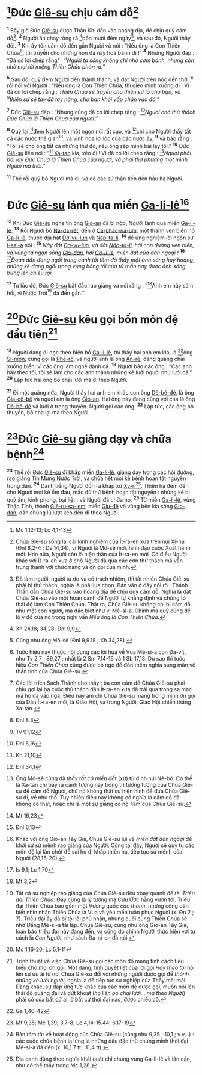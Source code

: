 # [^1@-ca33dadb-f13e-4696-9b87-0783936e0e61]Đức [Giê-su]() chịu cám dỗ[^1-ca33dadb-f13e-4696-9b87-0783936e0e61]
<sup><b>1</b></sup> Bấy giờ Đức [Giê-su]() được Thần Khí dẫn vào hoang địa, để chịu quỷ cám dỗ[^2-ca33dadb-f13e-4696-9b87-0783936e0e61]. <sup><b>2</b></sup> Người ăn chay ròng rã [^2@-ca33dadb-f13e-4696-9b87-0783936e0e61]bốn mươi đêm ngày[^3-ca33dadb-f13e-4696-9b87-0783936e0e61], và sau đó, Người thấy đói. <sup><b>3</b></sup> Khi ấy tên cám dỗ đến gần Người và nói : “Nếu ông là Con Thiên Chúa[^4-ca33dadb-f13e-4696-9b87-0783936e0e61], thì truyền cho những hòn đá này hoá bánh đi !” <sup><b>4</b></sup> Nhưng Người đáp : “Đã có lời chép rằng[^5-ca33dadb-f13e-4696-9b87-0783936e0e61] : *[^3@-ca33dadb-f13e-4696-9b87-0783936e0e61]Người ta sống không chỉ nhờ cơm bánh, nhưng còn nhờ mọi lời miệng Thiên Chúa phán ra.*”

<sup><b>5</b></sup> Sau đó, quỷ đem Người đến thành thánh, và đặt Người trên nóc đền thờ, <sup><b>6</b></sup> rồi nói với Người : “Nếu ông là Con Thiên Chúa, thì gieo mình xuống đi ! Vì đã có lời chép rằng : *Thiên Chúa sẽ truyền cho thiên sứ lo cho bạn, và [^4@-ca33dadb-f13e-4696-9b87-0783936e0e61]thiên sứ sẽ tay đỡ tay nâng, cho bạn khỏi vấp chân vào đá.*”

<sup><b>7</b></sup> Đức [Giê-su]() đáp : “Nhưng cũng đã có lời chép rằng : *[^5@-ca33dadb-f13e-4696-9b87-0783936e0e61]Ngươi chớ thử thách Đức Chúa là Thiên Chúa của ngươi.”*

<sup><b>8</b></sup> Quỷ lại [^6@-ca33dadb-f13e-4696-9b87-0783936e0e61]đem Người lên một ngọn núi rất cao, và [^7@-ca33dadb-f13e-4696-9b87-0783936e0e61]chỉ cho Người thấy tất cả các nước thế gian[^6-ca33dadb-f13e-4696-9b87-0783936e0e61], và vinh hoa lợi lộc của các nước ấy, <sup><b>9</b></sup> và bảo rằng : “Tôi sẽ cho ông tất cả những thứ đó, nếu ông sấp mình bái lạy tôi.” <sup><b>10</b></sup> Đức [Giê-su]() liền nói : “[^8@-ca33dadb-f13e-4696-9b87-0783936e0e61][Xa-tan]() kia, xéo đi ! Vì đã có lời chép rằng : *[^9@-ca33dadb-f13e-4696-9b87-0783936e0e61]Ngươi phải bái lạy Đức Chúa là Thiên Chúa của ngươi, và phải thờ phượng một mình Người mà thôi.*”

<sup><b>11</b></sup> Thế rồi quỷ bỏ Người mà đi, và có các sứ thần tiến đến hầu hạ Người.

# Đức [Giê-su]() lánh qua miền [Ga-li-lê]()[^7-ca33dadb-f13e-4696-9b87-0783936e0e61]
<sup><b>12</b></sup> Khi Đức [Giê-su]() nghe tin ông [Gio-an]() đã bị nộp, Người lánh qua miền [Ga-li-lê](). <sup><b>13</b></sup> Rồi Người bỏ [Na-da-rét](), đến ở [Ca-phác-na-um](), một thành ven biển hồ [Ga-li-lê](), thuộc địa hạt [Dơ-vu-lun]() và [Náp-ta-li](), <sup><b>14</b></sup> để ứng nghiệm lời ngôn sứ [I-sai-a]() nói : <sup><b>15</b></sup> *Này đất [Dơ-vu-lun](), và đất [Náp-ta-li](), hỡi con đường ven biển, và vùng tả ngạn sông [Gio-đan](), hỡi [Ga-li-lê](), miền đất của dân ngoại !* <sup><b>16</b></sup> *[^10@-ca33dadb-f13e-4696-9b87-0783936e0e61]Đoàn dân đang ngồi trong cảnh tối tăm đã thấy một ánh sáng huy hoàng, những kẻ đang ngồi trong vùng bóng tối của tử thần nay được ánh sáng bừng lên chiếu rọi.*

<sup><b>17</b></sup> Từ lúc đó, Đức [Giê-su]() bắt đầu rao giảng và nói rằng : “[^11@-ca33dadb-f13e-4696-9b87-0783936e0e61]Anh em hãy sám hối, vì [Nước]() Trời[^8-ca33dadb-f13e-4696-9b87-0783936e0e61] đã đến gần.”

# [^12@-ca33dadb-f13e-4696-9b87-0783936e0e61]Đức [Giê-su]() kêu gọi bốn môn đệ đầu tiên[^9-ca33dadb-f13e-4696-9b87-0783936e0e61]
<sup><b>18</b></sup> Người đang đi dọc theo biển hồ [Ga-li-lê](), thì thấy hai anh em kia, là [^13@-ca33dadb-f13e-4696-9b87-0783936e0e61]ông [Si-môn](), cũng gọi là [Phê-rô](), và người anh là ông [An-rê](), đang quăng chài xuống biển, vì các ông làm nghề đánh cá. <sup><b>19</b></sup> Người bảo các ông : “Các anh hãy theo tôi, tôi sẽ làm cho các anh thành những kẻ lưới người như lưới cá.” <sup><b>20</b></sup> Lập tức hai ông bỏ chài lưới mà đi theo Người.

<sup><b>21</b></sup> Đi một quãng nữa, Người thấy hai anh em khác con ông [Dê-bê-đê](), là ông [Gia-cô-bê]() và người em là ông [Gio-an](). Hai ông này đang cùng với cha là ông [Dê-bê-đê]() vá lưới ở trong thuyền. Người gọi các ông. <sup><b>22</b></sup> Lập tức, các ông bỏ thuyền, bỏ cha lại mà theo Người.

# [^14@-ca33dadb-f13e-4696-9b87-0783936e0e61]Đức [Giê-su]() giảng dạy và chữa bệnh[^10-ca33dadb-f13e-4696-9b87-0783936e0e61]
<sup><b>23</b></sup> Thế rồi Đức [Giê-su]() đi khắp miền [Ga-li-lê](), giảng dạy trong các hội đường, rao giảng Tin Mừng [Nước]() Trời, và chữa hết mọi kẻ bệnh hoạn tật nguyền trong dân. <sup><b>24</b></sup> Danh tiếng Người đồn ra khắp xứ [Xy-ri]()[^11-ca33dadb-f13e-4696-9b87-0783936e0e61]. Thiên hạ đem đến cho Người mọi kẻ ốm đau, mắc đủ thứ bệnh hoạn tật nguyền : những kẻ bị quỷ ám, kinh phong, bại liệt ; và Người đã chữa họ. <sup><b>25</b></sup> Từ miền [Ga-li-lê](), vùng Thập Tỉnh, thành [Giê-ru-sa-lem](), miền [Giu-đê]() và vùng bên kia sông [Gio-đan](), dân chúng lũ lượt kéo đến đi theo Người.

[^1-ca33dadb-f13e-4696-9b87-0783936e0e61]: Chúa Giê-su sống lại cái kinh nghiệm của Ít-ra-en xưa trên núi Xi-nai (Đnl 8,2-4 ; Ds 14,34), vì Người là Mô-sê mới, lãnh đạo cuộc Xuất hành mới. Hơn nữa, Người còn là hiện thân của Ít-ra-en mới. Có điều Người khác với Ít-ra-en xưa ở chỗ Người đã qua các cơn thử thách mà vẫn trung thành với chức năng và ơn gọi của mình.
[^2-ca33dadb-f13e-4696-9b87-0783936e0e61]: Đã làm người, người tự do và có trách nhiệm, thì tất nhiên Chúa Giê-su phải bị thử thách, nghĩa là phải lựa chọn. Bản văn ở đây nói rõ : Thánh Thần dẫn Chúa Giê-su vào hoang địa để chịu quỷ cám dỗ. Nghĩa là đặt Chúa Giê-su vào một hoàn cảnh để Người tự khẳng định và chứng tỏ thái độ làm Con Thiên Chúa. Thật ra, Chúa Giê-su không chỉ bị cám dỗ như một con người, mà đặc biệt như vị Mê-si-a. Chính ma quỷ cũng để lộ ý đồ của nó trong nghi vấn *Nếu ông là Con Thiên Chúa*.
[^3-ca33dadb-f13e-4696-9b87-0783936e0e61]: Cũng như ông Mô-sê (Đnl 9,9.18 ; Xh 34,28).
[^4-ca33dadb-f13e-4696-9b87-0783936e0e61]: Tước hiệu này thuộc nội dung các lời hứa về Vua Mê-si-a con Đa-vít, như Tv 2,7 ; 89,27 ; nhất là 2 Sm 7,14-16 và 1 Sb 17,13. Dù sao thì tước hiệu *Con Thiên Chúa* cũng được bỏ ngỏ để đón thêm nghĩa sung mãn về thần tính của Chúa Giê-su.
[^5-ca33dadb-f13e-4696-9b87-0783936e0e61]: Các lời trích Sách Thánh cho thấy : ba cơn cám dỗ Chúa Giê-su phải chịu gợi lại ba cuộc thử thách dân Ít-ra-en xưa đã trải qua trong sa mạc mà họ đã vấp ngã. Điều này ám chỉ Chúa Giê-su mang trong mình ơn gọi của Dân Ít-ra-en mới, là Giáo Hội, và trong Người, Giáo Hội chiến thắng Xa-tan.
[^6-ca33dadb-f13e-4696-9b87-0783936e0e61]: Ông Mô-sê cũng đã *thấy tất cả miền đất* (xứ) từ đỉnh núi Nê-bô. Có thể là Xa-tan chỉ bày ra cảnh tượng này trong trí tưởng tượng của Chúa Giê-su để cám dỗ Người, chứ nó không thật sự hiện hình để đưa Chúa Giê-su đi, về như thế. Tuy nhiên điều này không có nghĩa là cám dỗ đã không có thật, hoặc chỉ là một sự giằng co nội tâm của Chúa Giê-su.
[^7-ca33dadb-f13e-4696-9b87-0783936e0e61]: Khác với ông Gio-an Tẩy Giả, Chúa Giê-su lui về *miền đất dân ngoại* để khởi sự sứ mệnh rao giảng của Người. Cũng tại đây, Người sẽ quy tụ các môn đệ lại lần chót để sai họ đi khắp thiên hạ, tiếp tục sứ mệnh của Người (28,16-20).
[^8-ca33dadb-f13e-4696-9b87-0783936e0e61]: Tất cả sự nghiệp rao giảng của Chúa Giê-su đều xoay quanh đề tài *Triều đại Thiên Chúa*. Đây cũng là lý tưởng mà Cựu Ước hằng vươn tới. Triều đại Thiên Chúa bao gồm một Vương quốc *các thánh*, những công dân biết nhìn nhận Thiên Chúa là Vua và yêu mến tuân phục Người (x. Đn 2 ; 7). Triều đại ấy đã bị tội lỗi phủ nhận, nhưng cuối cùng Thiên Chúa sẽ nhờ Đấng Mê-si-a tái lập. Chúa Giê-su, cũng như ông Gio-an Tẩy Giả, loan báo triều đại này đang đến, và cũng do chính Người thực hiện với tư cách là *Con Người*, như sách Đa-ni-en đã nói.
[^9-ca33dadb-f13e-4696-9b87-0783936e0e61]: Trình thuật về việc Chúa Giê-su gọi các môn đồ mang tính cách tiêu biểu cho mọi ơn gọi. Một đàng, tính quyết liệt của lời gọi *Hãy theo tôi* nói lên sự ưu ái từ nơi Chúa Giê-su đối với những người được gọi để *thành những kẻ lưới người*, nghĩa là để tiếp tục sự nghiệp của Thầy mãi mãi. Đàng khác, sự đáp ứng tức khắc của các môn đệ được gọi, muốn nói lên thái độ quảng đại và dứt khoát (*họ liền bỏ chài lưới... mà theo Người*) phải có của bất cứ ai, ở bất cứ thời đại nào, được chiếu cố.
[^10-ca33dadb-f13e-4696-9b87-0783936e0e61]: Bản tóm tắt về hoạt động của Chúa Giê-su (cũng như 9,35 ; 10,1 ; v.v...) : các cuộc chữa bệnh lạ lùng là những dấu đặc thù chứng minh thời đại Mê-si-a đã đến (x. 10,1.7 tt ; 11,4 tt).
[^11-ca33dadb-f13e-4696-9b87-0783936e0e61]: Địa danh dùng theo nghĩa khái quát chỉ chung vùng Ga-li-lê và lân cận, như có thể thấy trong Mc 1,28.
[^1@-ca33dadb-f13e-4696-9b87-0783936e0e61]: Mc 1,12-13; Lc 4,1-13
[^2@-ca33dadb-f13e-4696-9b87-0783936e0e61]: Xh 24,18; 34,28; Đnl 9,9
[^3@-ca33dadb-f13e-4696-9b87-0783936e0e61]: Đnl 8,3
[^4@-ca33dadb-f13e-4696-9b87-0783936e0e61]: Tv 91,12
[^5@-ca33dadb-f13e-4696-9b87-0783936e0e61]: Đnl 6,16
[^6@-ca33dadb-f13e-4696-9b87-0783936e0e61]: Kh 21,10
[^7@-ca33dadb-f13e-4696-9b87-0783936e0e61]: Đnl 34,1
[^8@-ca33dadb-f13e-4696-9b87-0783936e0e61]: Mt 16,23
[^9@-ca33dadb-f13e-4696-9b87-0783936e0e61]: Đnl 6,13
[^10@-ca33dadb-f13e-4696-9b87-0783936e0e61]: Is 9,1; Lc 1,79
[^11@-ca33dadb-f13e-4696-9b87-0783936e0e61]: Mt 3,2
[^12@-ca33dadb-f13e-4696-9b87-0783936e0e61]: Mc 1,16-20; Lc 5,1-11
[^13@-ca33dadb-f13e-4696-9b87-0783936e0e61]: Ga 1,40-42
[^14@-ca33dadb-f13e-4696-9b87-0783936e0e61]: Mt 9,35; Mc 1,39; 3,7-8; Lc 4,14-15.44; 6,17-19
